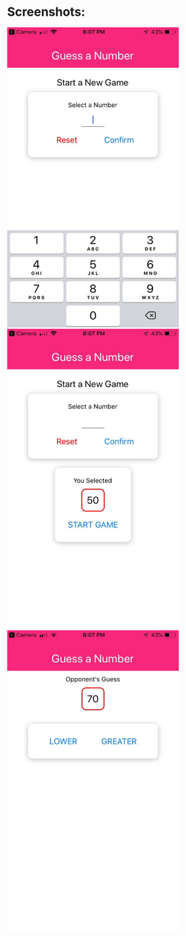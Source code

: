 <H1> Screenshots: </H1>

<img src="images/img_1.jpg" width=400 height=700>
<img src="images/img_2.jpg" width=400 height=700>
<img src="images/img_3.jpg" width=400 height=700>
